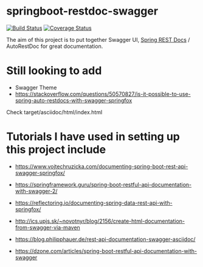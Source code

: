 # springboot-restdoc-swagger
[![Build Status](https://travis-ci.org/melissapalmer/springboot-restdoc-swagger.svg?branch=master)](https://travis-ci.org/melissapalmer/springboot-restdoc-swagger)
[![Coverage Status](https://coveralls.io/repos/github/melissapalmer/springboot-restdoc-swagger/badge.svg)](https://coveralls.io/github/melissapalmer/springboot-restdoc-swagger)

The aim of this project is to put together Swagger UI, [Spring REST Docs](https://projects.spring.io/spring-restdocs/) / AutoRestDoc for great documentation.


# Still looking to add
- Swagger Theme
- https://stackoverflow.com/questions/50570827/is-it-possible-to-use-spring-auto-restdocs-with-swagger-springfox


Check target/asciidoc/html/index.html

# Tutorials I have used in setting up this project include
- https://www.vojtechruzicka.com/documenting-spring-boot-rest-api-swagger-springfox/
- https://springframework.guru/spring-boot-restful-api-documentation-with-swagger-2/
- https://reflectoring.io/documenting-spring-data-rest-api-with-springfox/
- http://ics.upjs.sk/~novotnyr/blog/2156/create-html-documentation-from-swagger-via-maven

- https://blog.philipphauer.de/rest-api-documentation-swagger-asciidoc/

- https://dzone.com/articles/spring-boot-restful-api-documentation-with-swagger